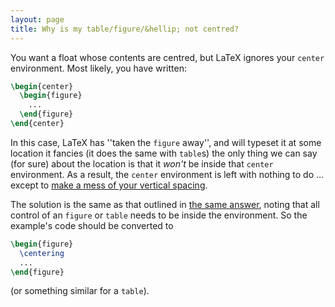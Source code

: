```yaml
---
layout: page
title: Why is my table/figure/&hellip; not centred?
---
```





You want a float whose contents are centred, but LaTeX ignores your
`center` environment.  Most likely, you have written:
```latex
\begin{center}
  \begin{figure}
    ...
  \end{figure}
\end{center}
```
In this case, LaTeX has ''taken the `figure` away'',
and will typeset it at some location it fancies (it does the same with
`table`s) the only thing we can say (for sure) about the
location is that it _won't_ be inside that `center`
environment.  As a result, the `center` environment is
left with nothing to do&nbsp;&hellip; except to 
[make a mess of your vertical spacing](./FAQ-vertspacefloat.html).


The solution is the same as that outlined in 
[the same answer](./FAQ-vertspacefloat.html), noting that all control of
an `figure` or `table` needs to be
inside the environment.  So the example's code should be converted to
```latex
\begin{figure}
  \centering
  ...
\end{figure}
```
(or something similar for a `table`).


